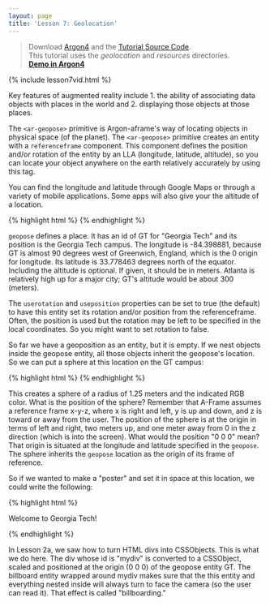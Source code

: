 ```yaml
---
layout: page
title: 'Lesson 7: Geolocation'
---
```

> Download [Argon4](http://argonjs.io/argon-app) and the [Tutorial Source Code](https://github.com/argonjs/design-aids/tree/gh-pages/code). <br> This tutorial uses the *geolocation* and *resources* directories.<br> **[Demo in Argon4](https://rawgit.com/argonjs/design-tools/gh-pages/code/geoposition/index.html)**

{% include lesson7vid.html %}

Key features of augmented reality include 1. the ability of associating data objects with places in the world and 2. displaying those objects at those places. 

The `<ar-geopose>` primitive is Argon-aframe's way of locating objects in physical space (of the planet). The `<ar-geopose>` primitive creates an entity with a `referenceframe` component. This component defines the position and/or rotation of the entity by an LLA (longitude, latitude, altitude), so you can locate your object anywhere on the earth relatively accurately by using this tag. 

You can find the longitude and latitude through Google Maps or through a variety of mobile applications. Some apps will also give your the altitude of a location. 

{% highlight html %}
<ar-scene>
    <ar-geopose id="GT" lla=" -84.398881 33.778463"> 
    </ar-geopose>
</ar-scene>
{% endhighlight %}

`geopose` defines a place. It has an id of GT for "Georgia Tech" and its position is the Georgia Tech campus. The longitude is -84.398881, because GT is almost 90 degrees west of Greenwich, England, which is the 0 origin for longitude. Its latitude is 33.778463 degrees north of the equator. Including the altitude is optional. If given, it should be in meters. Atlanta is relatively high up for a major city; GT's altitude would be about 300 (meters). 

The `userotation` and `useposition` properties can be set to true (the default) to have this entity set its rotation and/or position from the referenceframe. Often, the position is used but the rotation may be left to be specified in the local coordinates. So you might want to set rotation to false. 

So far we have a geoposition as an entity, but it is empty. If we nest objects inside the geopose entity, all those objects inherit the geopose's location. So we can put a sphere at this location on the GT campus: 

{% highlight html %}
<ar-scene>
    <ar-geopose id="GT" lla=" -84.398881 33.778463" userotation="false"> 
 	<a-sphere position="0 2 -1" radius="1.25" color="#EF2D5E"></a-sphere>
    </ar-geopose>
</ar-scene>
{% endhighlight %}

This creates a sphere of a radius of 1.25 meters and the indicated RGB color. What is the position of the sphere? Remember that A-Frame assumes a reference frame x-y-z, where x is right and left, y is up and down, and z is toward or away from the user. The position of the sphere is at the origin in terms of left and right, two meters up, and one meter away from 0 in the z direction (which is into the screen). What would the position "0 0 0" mean? That origin is situated at the longitude and latitude specified in the `geopose`. The sphere inherits the `geopose` location as the origin of its frame of reference.  

So if we wanted to make a "poster" and set it in space at this location, we could write the following:

{% highlight html %}
<body>
<div id="mydiv"> Welcome to Georgia Tech! </div>
<ar-scene>
    <ar-geopose id="GT" lla=" -84.398881 33.778463" userotation="false"> 
        <a-entity billboard>
        <a-entity css-object="div: #mydiv" scale="0.02 0.02 0.02" position="0 0 0"></a-entity>
        </a-entity>
    </ar-geopose>
</ar-scene>
</body>

{% endhighlight %}

In Lesson 2a, we saw how to turn HTML divs into CSSObjects. This is what we do here. The div whose id is "mydiv" is converted to a CSSObject, scaled and positioned at the origin (0 0 0) of the geopose entity GT. The billboard entity wrapped around mydiv makes sure that the this entity and everything nested inside will always turn to face the camera (so the user can read it). That effect is called "billboarding." 
